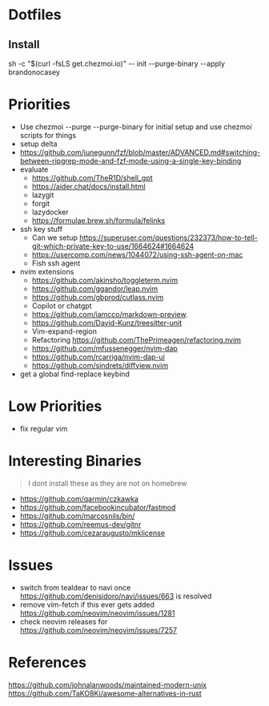 # Dotfiles

## Install
sh -c "$(curl -fsLS get.chezmoi.io)" -- init --purge-binary --apply brandonocasey

# Priorities
* Use chezmoi --purge --purge-binary for initial setup and use chezmoi scripts for things
* setup delta
* https://github.com/junegunn/fzf/blob/master/ADVANCED.md#switching-between-ripgrep-mode-and-fzf-mode-using-a-single-key-binding
* evaluate
    * https://github.com/TheR1D/shell_gpt
    * https://aider.chat/docs/install.html
    * lazygit
    * forgit
    * lazydocker
    * https://formulae.brew.sh/formula/felinks
* ssh key stuff
    * Can we setup https://superuser.com/questions/232373/how-to-tell-git-which-private-key-to-use/1664624#1664624
    * https://usercomp.com/news/1044072/using-ssh-agent-on-mac
    * Fish ssh agent
* nvim extensions
    * https://github.com/akinsho/toggleterm.nvim
    * https://github.com/ggandor/leap.nvim
    * https://github.com/gbprod/cutlass.nvim
    * Copilot or chatgpt
    * https://github.com/iamcco/markdown-preview.
    * https://github.com/David-Kunz/treesitter-unit
    * Vim-expand-region 
    * Refactoring https://github.com/ThePrimeagen/refactoring.nvim
    * https://github.com/mfussenegger/nvim-dap
    * https://github.com/rcarriga/nvim-dap-ui
    * https://github.com/sindrets/diffview.nvim
* get a global find-replace keybind

# Low Priorities
* fix regular vim

# Interesting Binaries
> I dont install these as they are not on homebrew

* https://github.com/qarmin/czkawka
* https://github.com/facebookincubator/fastmod
* https://github.com/marcosnils/bin/
* https://github.com/reemus-dev/gitnr
* https://github.com/cezaraugusto/mklicense

# Issues
* switch from tealdear to navi once https://github.com/denisidoro/navi/issues/663 is resolved
* remove vim-fetch if this ever gets added https://github.com/neovim/neovim/issues/1281
* check neovim releases for https://github.com/neovim/neovim/issues/7257

# References
https://github.com/johnalanwoods/maintained-modern-unix
https://github.com/TaKO8Ki/awesome-alternatives-in-rust
